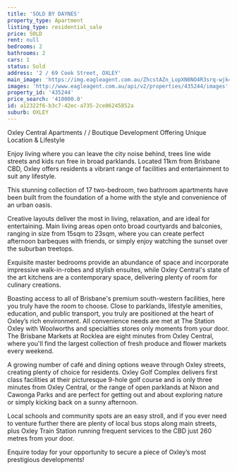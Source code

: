 ```yaml
---
title: 'SOLD BY DAYNES'
property_type: Apartment
listing_type: residential_sale
price: SOLD
rent: null
bedrooms: 2
bathrooms: 2
cars: 1
status: Sold
address: '2 / 69 Cook Street, OXLEY'
main_image: 'https://img.eagleagent.com.au/ZhcstAZn_LopXN0NO4R3srq-wjk=/1280x854/smart/https://s3-us-west-2.amazonaws.com/eagleagent-orig/images/6822155/130469038-image-M.jpg'
images: 'http://www.eagleagent.com.au/api/v2/properties/435244/images'
property_id: '435244'
price_search: '410000.0'
id: a12322f6-b3c7-42ec-a735-2ce06245852a
suburb: OXLEY
---
```

Oxley Central Apartments / / Boutique Development Offering Unique Location & Lifestyle

Enjoy living where you can leave the city noise behind, trees line wide streets and kids run free in broad parklands. Located 11km from Brisbane CBD, Oxley offers residents a vibrant range of facilities and entertainment to suit any lifestyle.

This stunning collection of 17 two-bedroom, two bathroom apartments have been built from the foundation of a home with the style and convenience of an urban oasis.

Creative layouts deliver the most in living, relaxation, and are ideal for entertaining. Main living areas open onto broad courtyards and balconies, ranging in size from 15sqm to 23sqm, where you can create perfect afternoon barbeques with friends, or simply enjoy watching the sunset over the suburban treetops.

Exquisite master bedrooms provide an abundance of space and incorporate impressive walk-in-robes and stylish ensuites, while Oxley Central's state of the art kitchens are a contemporary space, delivering plenty of room for culinary creations.

Boasting access to all of Brisbane's premium south-western facilities, here you truly have the room to choose. Close to parklands, lifestyle amenities, education, and public transport, you truly are positioned at the heart of Oxley’s rich environment. All convenience needs are met at The Station Oxley with Woolworths and specialties stores only moments from your door. The Brisbane Markets at Rocklea are eight minutes from Oxley Central, where you'll find the largest collection of fresh produce and flower markets every weekend.

A growing number of café and dining options weave through Oxley streets, creating plenty of choice for residents. Oxley Golf Complex delivers first class facilities at their picturesque 9-hole golf course and is only three minutes from Oxley Central, or the range of open parklands at Nixon and Cawonga Parks and are perfect for getting out and about exploring nature or simply kicking back on a sunny afternoon.

Local schools and community spots are an easy stroll, and if you ever need to venture further there are plenty of local bus stops along main streets, plus Oxley Train Station running frequent services to the CBD just 260 metres from your door.

Enquire today for your opportunity to secure a piece of Oxley’s most prestigious developments!